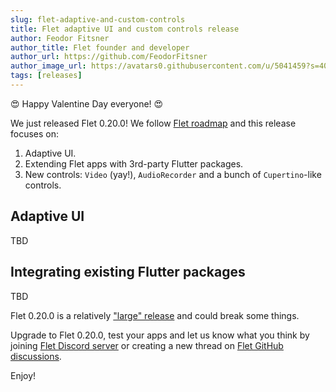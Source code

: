```yaml
---
slug: flet-adaptive-and-custom-controls
title: Flet adaptive UI and custom controls release
author: Feodor Fitsner
author_title: Flet founder and developer
author_url: https://github.com/FeodorFitsner
author_image_url: https://avatars0.githubusercontent.com/u/5041459?s=400&v=4
tags: [releases]
---
```


😍 Happy Valentine Day everyone! 😍

We just released Flet 0.20.0! We follow [Flet roadmap](/roadmap) and this release focuses on:

1) Adaptive UI.
2) Extending Flet apps with 3rd-party Flutter packages.
3) New controls: `Video` (yay!), `AudioRecorder` and a bunch of `Cupertino`-like controls.

## Adaptive UI

TBD

## Integrating existing Flutter packages

TBD

Flet 0.20.0 is a relatively ["large" release](https://github.com/flet-dev/flet/blob/main/CHANGELOG.md#0200) and could break some things.

Upgrade to Flet 0.20.0, test your apps and let us know what you think by joining [Flet Discord server](https://discord.gg/dzWXP8SHG8) or creating a new thread on [Flet GitHub discussions](https://github.com/flet-dev/flet/discussions).

Enjoy!